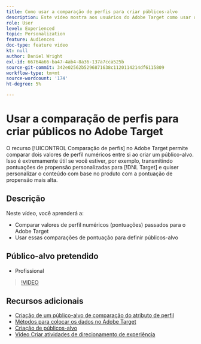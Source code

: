 ```yaml
---
title: Como usar a comparação de perfis para criar públicos-alvo
description: Este vídeo mostra aos usuários do Adobe Target como usar o recurso Comparação de perfis para comparar dois valores de perfil numéricos entre si ao criar um público-alvo.
role: User
level: Experienced
topic: Personalization
feature: Audiences
doc-type: feature video
kt: null
author: Daniel Wright
exl-id: 66764a66-ba47-4ab4-8a36-137a7cca525b
source-git-commit: 342e02562b5296871638c1120114214df6115809
workflow-type: tm+mt
source-wordcount: '174'
ht-degree: 5%

---
```


# Usar a comparação de perfis para criar públicos no Adobe Target

O recurso [!UICONTROL Comparação de perfis] no Adobe Target permite comparar dois valores de perfil numéricos entre si ao criar um público-alvo. Isso é extremamente útil se você estiver, por exemplo, transmitindo pontuações de propensão personalizadas para [!DNL Target] e quiser personalizar o conteúdo com base no produto com a pontuação de propensão mais alta.

## Descrição

Neste vídeo, você aprenderá a:

* Comparar valores de perfil numéricos (pontuações) passados para o Adobe Target
* Usar essas comparações de pontuação para definir públicos-alvo

## Público-alvo pretendido

* Profissional

>[!VIDEO](https://video.tv.adobe.com/v/23218/?quality=12)

## Recursos adicionais

* [Criação de um público-alvo de comparação do atributo de perfil](https://experienceleague.adobe.com/docs/target/using/audiences/create-audiences/creating-a-profile-attribute-comparison-audience.html?lang=en)
* [Métodos para colocar os dados no Adobe Target](https://experienceleague.adobe.com/docs/target/using/implement-target/before-implement/methods/methods-to-get-data-into-target.html?lang=en)
* [Criação de públicos-alvo](https://experienceleague.adobe.com/docs/target/using/audiences/create-audiences/create-audience.html?lang=en)
* [Vídeo Criar atividades de direcionamento de experiência](../activities/create-experience-targeting-activities.md)
